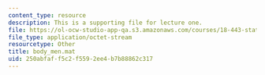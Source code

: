 ```yaml
---
content_type: resource
description: This is a supporting file for lecture one.
file: https://ol-ocw-studio-app-qa.s3.amazonaws.com/courses/18-443-statistics-for-applications-fall-2006/250abfaff5c2f5592ee4b7b88862c317_body_men.mat
file_type: application/octet-stream
resourcetype: Other
title: body_men.mat
uid: 250abfaf-f5c2-f559-2ee4-b7b88862c317
---
```

